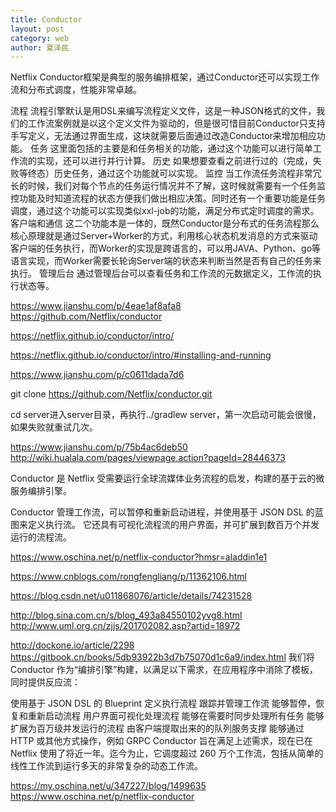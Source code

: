 ```yaml
---
title: Conductor
layout: post
category: web
author: 夏泽民
---
```

Netflix Conductor框架是典型的服务编排框架，通过Conductor还可以实现工作流和分布式调度，性能非常卓越。

流程
流程引擎默认是用DSL来编写流程定义文件，这是一种JSON格式的文件，我们的工作流案例就是以这个定义文件为驱动的，但是很可惜目前Conductor只支持手写定义，无法通过界面生成，这块就需要后面通过改造Conductor来增加相应功能。
任务
这里面包括的主要是和任务相关的功能，通过这个功能可以进行简单工作流的实现，还可以进行并行计算。
历史
如果想要查看之前进行过的（完成，失败等终态）历史任务，通过这个功能就可以实现。
监控
当工作流任务流程非常冗长的时候，我们对每个节点的任务运行情况并不了解，这时候就需要有一个任务监控功能及时知道流程的状态方便我们做出相应决策。同时还有一个重要功能是任务调度，通过这个功能可以实现类似xxl-job的功能，满足分布式定时调度的需求。
客户端和通信
这二个功能本是一体的，既然Conductor是分布式的任务流程那么核心原理就是通过Server+Worker的方式，利用核心状态机发消息的方式来驱动客户端的任务执行，而Worker的实现是跨语言的，可以用JAVA、Python、go等语言实现，而Worker需要长轮询Server端的状态来判断当然是否有自己的任务来执行。
管理后台
通过管理后台可以查看任务和工作流的元数据定义，工作流的执行状态等。
<!-- more -->
https://www.jianshu.com/p/4eae1af8afa8
https://github.com/Netflix/conductor


https://netflix.github.io/conductor/intro/

https://netflix.github.io/conductor/intro/#installing-and-running

https://www.jianshu.com/p/c0611dada7d6

git clone https://github.com/Netflix/conductor.git

cd server进入server目录，再执行../gradlew server，第一次启动可能会很慢，如果失败就重试几次。

https://www.jianshu.com/p/75b4ac6deb50
http://wiki.hualala.com/pages/viewpage.action?pageId=28446373

Conductor 是 Netflix 受需要运行全球流媒体业务流程的启发，构建的基于云的微服务编排引擎。

Conductor 管理工作流，可以暂停和重新启动进程，并使用基于 JSON DSL 的蓝图来定义执行流。 它还具有可视化流程流的用户界面，并可扩展到数百万个并发运行的流程流。

https://www.oschina.net/p/netflix-conductor?hmsr=aladdin1e1

https://www.cnblogs.com/rongfengliang/p/11362106.html

https://blog.csdn.net/u011868076/article/details/74231528

http://blog.sina.com.cn/s/blog_493a84550102yvg8.html
http://www.uml.org.cn/zjjs/201702082.asp?artid=18972

http://dockone.io/article/2298
https://gitbook.cn/books/5db93922b3d7b75070d1c6a9/index.html
我们将 Conductor 作为“编排引擎”构建，以满足以下需求，在应用程序中消除了模板，同时提供反应流：

使用基于 JSON DSL 的 Blueprint 定义执行流程
跟踪并管理工作流
能够暂停，恢复和重新启动流程
用户界面可视化处理流程
能够在需要时同步处理所有任务
能够扩展为百万级并发运行的流程
由客户端提取出来的的队列服务支撑
能够通过 HTTP 或其他方式操作，例如 GRPC
Conductor 旨在满足上述需求，现在已在 Netflix 使用了将近一年。迄今为止，它调度超过 260 万个工作流，包括从简单的线性工作流到运行多天的非常复杂的动态工作流。

https://my.oschina.net/u/347227/blog/1499635
https://www.oschina.net/p/netflix-conductor
